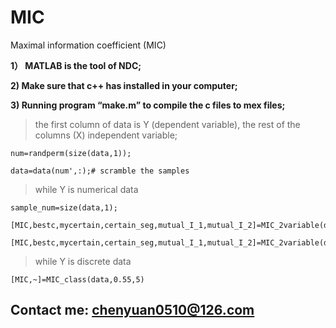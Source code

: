 # MIC
Maximal information coefficient (MIC)

**1） MATLAB is the tool of NDC;**

**2) Make sure that c++ has installed in your computer;**

**3) Running program “make.m” to compile the c files to mex files;**

> the first column of data is Y (dependent variable), the rest of the columns (X) independent variable;

    num=randperm(size(data,1));

    data=data(num',:);# scramble the samples

> while Y is numerical data

    sample_num=size(data,1);

    [MIC,bestc,mycertain,certain_seg,mutual_I_1,mutual_I_2]=MIC_2variable(data,B,c,n)

    [MIC,bestc,mycertain,certain_seg,mutual_I_1,mutual_I_2]=MIC_2variable(data,sample_num^0.55,5,sample_num);

> while Y is discrete data

    [MIC,~]=MIC_class(data,0.55,5)
    
## Contact me: chenyuan0510@126.com

